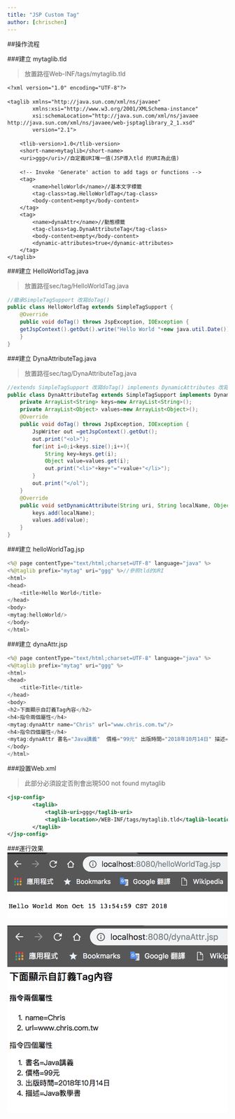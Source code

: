 ```yaml
---
title: "JSP Custom Tag"
author: [chrischen]
---
```

##操作流程

###建立 mytaglib.tld  
>放置路徑Web-INF/tags/mytaglib.tld
```tld
<?xml version="1.0" encoding="UTF-8"?>

<taglib xmlns="http://java.sun.com/xml/ns/javaee"
        xmlns:xsi="http://www.w3.org/2001/XMLSchema-instance"
        xsi:schemaLocation="http://java.sun.com/xml/ns/javaee http://java.sun.com/xml/ns/javaee/web-jsptaglibrary_2_1.xsd"
        version="2.1">

    <tlib-version>1.0</tlib-version>
    <short-name>mytaglib</short-name>
    <uri>ggg</uri>//自定義URI唯一值(JSP導入tld 的URI為此值)

    <!-- Invoke 'Generate' action to add tags or functions -->
    <tag>
        <name>helloWorld</name>//基本文字標籤
        <tag-class>tag.HelloWorldTag</tag-class>
        <body-content>empty</body-content>
    </tag>
    <tag>
        <name>dynaAttr</name>//動態標籤
        <tag-class>tag.DynaAttributeTag</tag-class>
        <body-content>empty</body-content>
        <dynamic-attributes>true</dynamic-attributes>
    </tag>
</taglib>
```

###建立 HelloWorldTag.java
>放置路徑sec/tag/HelloWorldTag.java
```java
//繼承SimpleTagSupport 改寫doTag()
public class HelloWorldTag extends SimpleTagSupport {
    @Override
    public void doTag() throws JspException, IOException {
    getJspContext().getOut().write("Hello World "+new java.util.Date());
    }
}
```

###建立 DynaAttributeTag.java
>放置路徑sec/tag/DynaAttributeTag.java
```java
//extends SimpleTagSupport 改寫doTag() implements DynamicAttributes 改寫 setDynamicAttribute()
public class DynaAttributeTag extends SimpleTagSupport implements DynamicAttributes {
    private ArrayList<String> keys=new ArrayList<String>();
    private ArrayList<Object> values=new ArrayList<Object>();
    @Override
    public void doTag() throws JspException, IOException {
        JspWriter out =getJspContext().getOut();
        out.print("<ol>");
        for(int i=0;i<keys.size();i++){
            String key=keys.get(i);
            Object value=values.get(i);
            out.print("<li>"+key+"="+value+"</li>");
        }
        out.print("</ol");
    }
    @Override
    public void setDynamicAttribute(String uri, String localName, Object value) throws JspException {
        keys.add(localName);
        values.add(value);
    }
}
```

###建立 helloWorldTag.jsp
```java
<%@ page contentType="text/html;charset=UTF-8" language="java" %>
<%@taglib prefix="mytag" uri="ggg" %>//參照tld的URI
<html>
<head>
    <title>Hello World</title>
</head>
<body>
<mytag:helloWorld/>
</body>
</html>
```

###建立 dynaAttr.jsp
```java
<%@ page contentType="text/html;charset=UTF-8" language="java" %>
<%@taglib prefix="mytag" uri="ggg" %>
<html>
<head>
    <title>Title</title>
</head>
<body>
<h2>下面顯示自訂義Tag內容</h2>
<h4>指令兩個屬性</h4>
<mytag:dynaAttr name="Chris" url="www.chris.com.tw"/>
<h4>指令四個屬性</h4>
<mytag:dynaAttr 書名="Java講義"  價格="99元" 出版時間="2018年10月14日" 描述="Java教學書" />
</body>
</html>
```

###設置Web.xml
>此部分必須設定否則會出現500 not found mytaglib
```xml
<jsp-config>
        <taglib>
            <taglib-uri>ggg</taglib-uri>
            <taglib-location>/WEB-INF/tags/mytaglib.tld</taglib-location>
        </taglib>
</jsp-config>
```

###運行效果
![post-1](/static/images/post/20181015/20181015-post-1.png)  

![post-2](/static/images/post/20181015/20181015-post-2.png)
